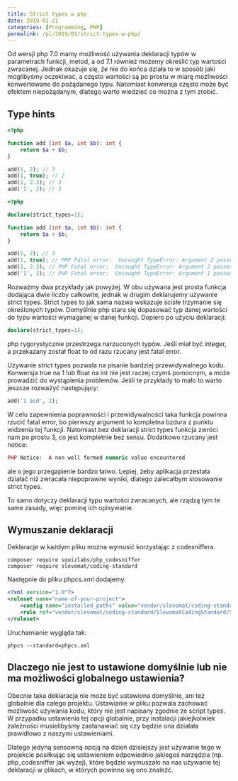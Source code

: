 ```yaml
---
title: Strict types w php
date: 2019-01-21
categories: [Programming, PHP]
permalink: /pl/2019/01/strict-types-w-php/
---
```

Od wersji php 7.0 mamy możliwość używania deklaracji typów w parametrach funkcji, metod, a od 7.1 również możemy określić typ wartości zwracanej. Jednak okazuje się, że nie do końca działa to w sposób jaki moglibyśmy oczekiwać, a często wartości są po prostu w miarę możliwości konwertowane do pożądanego typu. Natomiast konwersja często może być efektem niepożądanym, dlatego warto wiedzieć co można z tym zrobić.

## Type hints
```php
<?php

function add (int $a, int $b): int {
    return $a + $b;
}

add(1, 2); // 3
add(1, true); // 2
add(1, 2.3); // 3
add('1', 2); // 3
```

```php
<?php

declare(strict_types=1);

function add (int $a, int $b): int {
    return $a + $b;
}

add(1, 2); // 3
add(1, true); // PHP Fatal error:  Uncaught TypeError: Argument 2 passed to add() must be of the type integer, boolean given
add(1, 2.3); // PHP Fatal error:  Uncaught TypeError: Argument 2 passed to add() must be of the type integer, float given
add('1', 2); // PHP Fatal error:  Uncaught TypeError: Argument 1 passed to add() must be of the type integer, string given
```
Rozważmy dwa przykłady jak powyżej. W obu używana jest prosta funkcja dodająca dwie liczby całkowite, jednak w drugim deklarujemy używanie strict types. Strict types to jak sama nazwa wskazuje ścisłe trzymanie się określonych typów. Domyślnie php stara się dopasować typ danej wartości do typu wartości wymaganej w danej funkcji. Dopiero po użyciu deklaracji:
```php
declare(strict_types=1);
```
php rygorystycznie przestrzega narzuconych typów. Jeśli miał być integer, a przekazany został float to od razu rzucany jest fatal error.

Używanie strict types pozwala na pisanie bardziej przewidywalnego kodu. Konwersja true na 1 lub float na int nie jest raczej czymś pomocnym, a może prowadzić do wystąpienia problemów. Jeśli te przykłady to mało to warto jeszcze rozważyć następujący:

```php
add('1 asd', 2);
```

W celu zapewnienia poprawności i przewidywalności taka funkcja powinna rzucić fatal error, bo pierwszy argument to kompletna bzdura z punktu widzenia tej funkcji. Natomiast bez deklaracji strict types funkcja zwróci nam po prostu 3, co jest kompletnie bez sensu. Dodatkowo rzucany jest notice:
```php
PHP Notice:  A non well formed numeric value encountered
```
ale o jego przegapienie bardzo łatwo. Lepiej, żeby aplikacja przestała działać niż zwracała niepoprawne wyniki, dlatego zalecałbym stosowanie strict types.

To samo dotyczy deklaracji typu wartości zwracanych, ale rządzą tym te same zasady, więc pominę ich opisywanie.

## Wymuszanie deklaracji
Deklaracje w każdym pliku można wymusić korzystając z codesniffera.
```
composer require squizlabs/php_codesniffer
composer require slevomat/coding-standard
```
Następnie do pliku phpcs.xml dodajemy:
```xml
<?xml version="1.0"?>
<ruleset name="name-of-your-project">
    <config name="installed_paths" value="vendor/slevomat/coding-standard"/>
    <rule ref="vendor/slevomat/coding-standard/SlevomatCodingStandard/Sniffs/TypeHints/DeclareStrictTypesSniff.php" />
</ruleset>
```
Uruchamianie wygląda tak:

```
phpcs --standard=phpcs.xml
```

## Dlaczego nie jest to ustawione domyślnie lub nie ma możliwości globalnego ustawienia?
Obecnie taka deklaracja nie może być ustawiona domyślnie, ani też globalnie dla całego projektu. Ustawianie w pliku pozwala zachować możliwość używania kodu, który nie jest napisany zgodnie ze script types. W przypadku ustawienia tej opcji globalnie, przy instalacji jakiejkolwiek zależności musielibyśmy zastanawiać się czy będzie ona działała prawidłowo  z naszymi ustawieniami.

Dlatego jedyną sensowną opcją na dzień dzisiejszy jest używanie tego w projekcie posiłkując się ustawieniem odpowiednio jakiegoś narzędzia (np. php_codesniffer jak wyżej), które będzie wymuszało na nas używanie tej deklaracji w plikach, w  których powinno się ono znaleźć.


